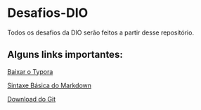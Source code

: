 # Desafios-DIO

Todos os desafios da DIO serão feitos a partir desse repositório.

## Alguns links importantes:

[Baixar o Typora](https://typora.io)

[Sintaxe Básica do Markdown](https://www.markdownguide.org/basic-syntax/)

[Download do Git](https://git-scm.com/download/win)




